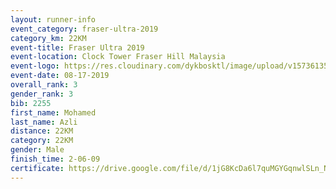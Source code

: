```yaml
---
layout: runner-info 
event_category: fraser-ultra-2019 
category_km: 22KM 
event-title: Fraser Ultra 2019 
event-location: Clock Tower Fraser Hill Malaysia 
event-logo: https://res.cloudinary.com/dykbosktl/image/upload/v1573613535/Logo/logo_mfst7w.jpg
event-date: 08-17-2019 
overall_rank: 3
gender_rank: 3
bib: 2255
first_name: Mohamed
last_name: Azli
distance: 22KM
category: 22KM
gender: Male
finish_time: 2-06-09
certificate: https://drive.google.com/file/d/1jG8KcDa6l7quMGYGqnwlSLn_NWL5lxRe/view?usp=sharing
---
```

